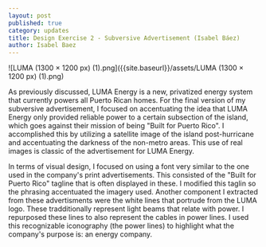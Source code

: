 ```yaml
---
layout: post
published: true
category: updates
title: Design Exercise 2 - Subversive Advertisement (Isabel Báez)
author: Isabel Baez
---
```

![LUMA (1300 × 1200 px) (1).png]({{site.baseurl}}/assets/LUMA (1300 × 1200 px) (1).png)

As previously discussed, LUMA Energy is a new, privatized energy system that currently powers all Puerto Rican homes. For the final version of my subversive advertisement, I focused on accentuating the idea that LUMA Energy only provided reliable power to a certain subsection of the island, which goes against their mission of being "Built for Puerto Rico". I accomplished this by utilizing a satellite image of the island post-hurricane and accentuating the darkness of the non-metro areas. This use of real images is classic of the advertisement for LUMA Energy.

In terms of visual design, I focused on using a font very similar to the one used in the company's print advertisements. This consisted of the "Built for Puerto Rico" tagline that is often displayed in these. I modified this taglin so the phrasing accentuated the imagery used. Another component I extracted from these advertisments were the white lines that portrude from the LUMA logo. These tradditionally represent light beams that relate with power. I repurposed these lines to also represent the cables in power lines. I used this recognizable iconography (the power lines) to highlight what the company's purpose is: an energy company.
